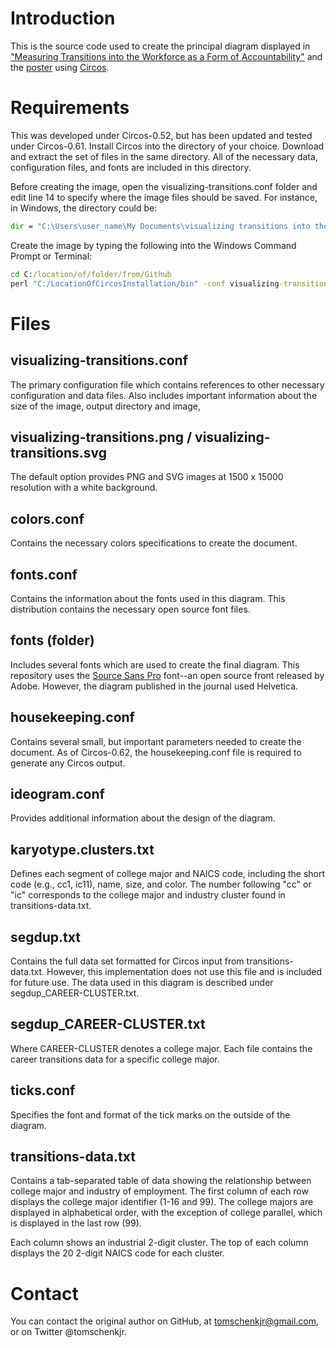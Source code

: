 Introduction
============
This is the source code used to create the principal diagram displayed in ["Measuring Transitions into the Workforce as a Form of Accountability"] and the [poster] using [Circos]. 

Requirements
============

This was developed under Circos-0.52, but has been updated and tested under Circos-0.61. Install Circos into the directory of your choice. Download and extract the set of files in the same directory. All of the necessary data, configuration files, and fonts are included in this directory.

Before creating the image, open the visualizing-transitions.conf folder and edit line 14 to specify where the image files should be saved. For instance, in Windows, the directory could be:
```bat
dir = "C:\Users\user_name\My Documents\visualizing transitions into the workforce\"
```

Create the image by typing the following into the Windows Command Prompt or Terminal:
```bat
cd C:/location/of/folder/from/Github
perl "C:/LocationOfCircosInstallation/bin" -conf visualizing-transitions.conf
```

Files
=====

visualizing-transitions.conf
----------------------------
The primary configuration file which contains references to other necessary configuration and data files. Also includes important information about the size of the image, output directory and image,
 
visualizing-transitions.png / visualizing-transitions.svg
---------------------------------------------------------
The default option provides PNG and SVG images at 1500 x 15000 resolution with a white background.

colors.conf
-----------
Contains the necessary colors specifications to create the document.

fonts.conf
----------
Contains the information about the fonts used in this diagram. This distribution contains the necessary open source font files.

fonts (folder)
--------------
Includes several fonts which are used to create the final diagram. This repository uses the  [Source Sans Pro] font--an open source front released by Adobe. However, the diagram published in the journal used Helvetica.

housekeeping.conf
-----------------
Contains several small, but important parameters needed to create the document. As of Circos-0.62, the housekeeping.conf file is required to generate any Circos output.

ideogram.conf
-------------
Provides additional information about the design of the diagram.

karyotype.clusters.txt
----------------------
Defines each segment of college major and NAICS code, including the short code (e.g., cc1, ic11), name, size, and color. The number following "cc" or "ic" corresponds to the college major and industry cluster found in transitions-data.txt.

segdup.txt
----------
Contains the full data set formatted for Circos input from transitions-data.txt. However, this implementation does not use this file and is included for future use. The data used in this diagram is described under segdup_CAREER-CLUSTER.txt.

segdup_CAREER-CLUSTER.txt
-------------------------
Where CAREER-CLUSTER denotes a college major. Each file contains the career transitions data for a specific college major.

ticks.conf
----------
Specifies the font and format of the tick marks on the outside of the diagram.

transitions-data.txt
--------------------
Contains a tab-separated table of data showing the relationship between college major and industry of employment. The first column of each row displays the college major identifier (1-16 and 99). The college majors are displayed in alphabetical order, with the exception of college parallel, which is displayed in the last row (99).

Each column shows an industrial 2-digit cluster. The top of each column displays the 20 2-digit NAICS code for each cluster.

Contact
=======
You can contact the original author on GitHub, at tomschenkjr@gmail.com, or on Twitter @tomschenkjr.

[poster]: http://tomschenkjr.files.wordpress.com/2009/10/visualizing-transitions-poster-copy1.pdf
[Circos]: http://circos.ca/
["Measuring Transitions into the Workforce as a Form of Accountability"]: https://www.airweb.org/EducationAndEvents/Publications/ProfessionalFiles/Documents/irapps32.pdf
[Source Sans Pro]: http://sourceforge.net/projects/sourcesans.adobe/files/
